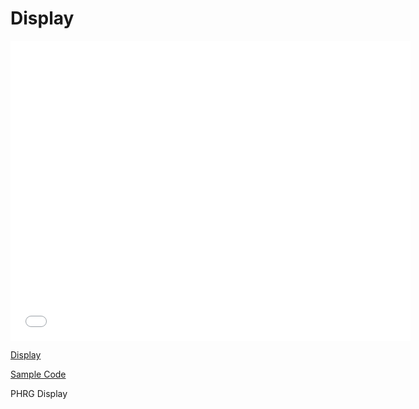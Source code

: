# Display

<iframe width="640" height="480" src="//www.youtube.com/embed/bKDs_FQkkEI?rel=0&modestbranding=1" frameborder="0" allowfullscreen></iframe><p><a href="https://www.youtube.com/watch?v=bKDs_FQkkEI">Display</a></p>
<p><a href="http://jsfiddle.net/flatiron_school/352A6/1/">Sample Code</a></p>
<p data-visibility='hidden'>PHRG Display</p>
